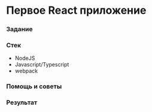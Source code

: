 # Первое React приложение

### Задание

### Стек

* NodeJS
* Javascript/Typescript
* webpack

### Помощь и советы

### Результат



